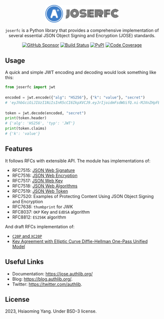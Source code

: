 <div align="center">

<img src="docs/en/_static/light-logo.svg" width="240" alt="Authlib JOSE RFC" />

`joserfc` is a Python library that provides a comprehensive implementation of several essential JSON Object Signing and Encryption (JOSE) standards.

[![GitHub Sponsor](https://badgen.net/badge/support/joserfc/blue?icon=github)](https://github.com/sponsors/lepture)
[![Build Status](https://github.com/authlib/joserfc/actions/workflows/test.yml/badge.svg)](https://github.com/authlib/joserfc/actions)
[![PyPI](https://badgen.net/pypi/v/joserfc)](https://pypi.org/project/joserfc)
[![Code Coverage](https://codecov.io/gh/authlib/joserfc/branch/main/graph/badge.svg?token=WCD9X8HKI1)](https://codecov.io/gh/authlib/joserfc)

</div>

## Usage

A quick and simple JWT encoding and decoding would look something like this:

```python
from joserfc import jwt

encoded = jwt.encode({"alg": "HS256"}, {"k": "value"}, "secret")
# 'eyJhbGciOiJIUzI1NiIsInR5cCI6IkpXVCJ9.eyJrIjoidmFsdWUifQ.ni-MJXnZHpFB_8L9P9yllj3RNDfzmD4yBKAyefSctMY'

token = jwt.decode(encoded, "secret")
print(token.header)
# {'alg': 'HS256', 'typ': 'JWT'}
print(token.claims)
# {'k': 'value'}
```

## Features

It follows RFCs with extensible API. The module has implementations of:

- RFC7515: [JSON Web Signature](https://jose.authlib.org/en/dev/guide/jws/)
- RFC7516: [JSON Web Encryption](https://jose.authlib.org/en/dev/guide/jwe/)
- RFC7517: [JSON Web Key](https://jose.authlib.org/en/dev/guide/jwk/)
- RFC7518: [JSON Web Algorithms](https://jose.authlib.org/en/dev/guide/algorithms/)
- RFC7519: [JSON Web Token](https://jose.authlib.org/en/dev/guide/jwt/)
- RFC7520: Examples of Protecting Content Using JSON Object Signing and Encryption
- RFC7638: ``thumbprint`` for JWK
- RFC8037: ``OKP`` Key and ``EdDSA`` algorithm
- RFC8812: ``ES256K`` algorithm

And draft RFCs implementation of:

- [`C20P` and `XC20P`](https://jose.authlib.org/en/dev/guide/algorithms/#c20p-and-xc20p)
- [Key Agreement with Elliptic Curve Diffie-Hellman One-Pass Unified Model](https://jose.authlib.org/en/dev/guide/algorithms/#ecdh-1pu-algorithms)

## Useful Links

- Documentation: https://jose.authlib.org/
- Blog: https://blog.authlib.org/.
- Twitter: https://twitter.com/authlib.

## License

2023, Hsiaoming Yang. Under BSD-3 license.
